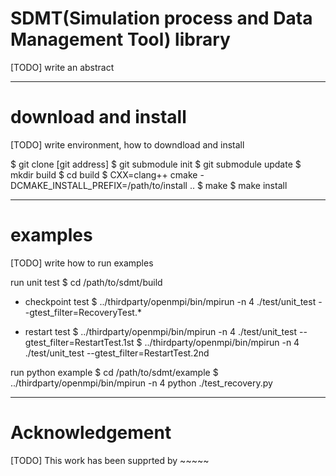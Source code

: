 SDMT(Simulation process and Data Management Tool) library
===
[TODO] write an abstract

---

download and install
===
[TODO] write environment, how to downdload and install

$ git clone [git address]
$ git submodule init
$ git submodule update
$ mkdir build
$ cd build
$ CXX=clang++ cmake -DCMAKE\_INSTALL\_PREFIX=/path/to/install ..
$ make
$ make install

---

examples
===
[TODO] write how to run examples

run unit test
$ cd /path/to/sdmt/build

- checkpoint test
$ ../thirdparty/openmpi/bin/mpirun -n 4 ./test/unit\_test --gtest\_filter=RecoveryTest.\*

- restart test
$ ../thirdparty/openmpi/bin/mpirun -n 4 ./test/unit\_test --gtest\_filter=RestartTest.1st
$ ../thirdparty/openmpi/bin/mpirun -n 4 ./test/unit\_test --gtest\_filter=RestartTest.2nd

run python example
$ cd /path/to/sdmt/example
$ ../thirdparty/openmpi/bin/mpirun -n 4 python ./test\_recovery.py

---

Acknowledgement
===
[TODO] This work has been supprted by ~~~~~
